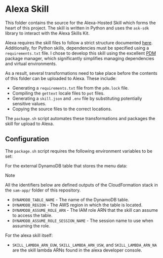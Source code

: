 # Alexa Skill
This folder contains the source for the Alexa-Hosted Skill which forms the heart of this project.
The skill is written in Python and uses the `ask-sdk` library to interact with the Alexa Skills Kit.

Alexa requires the skill files to follow a strict structure documented [here](https://developer.amazon.com/en-US/docs/alexa/conversations/acdl-understand-directory-structure.html).
Additionally, for Python skills, dependencies must be specified using a `requirements.txt` file.
I chose to develop this skill using the excellent [PDM](https://github.com/pdm-project/pdm) package manager,
which significantly simplifies managing dependencies and virtual environments.

As a result, several transformations need to take place before the contents of this folder can be uploaded to Alexa.
These include:
- Generating a `requirements.txt` file from the `pdm.lock` file.
- Compiling the `gettext` locale files to `pot` files.
- Generating a `skill.json` and `.env` file by substituting potentially sensitive values.
- Copying the source files to the correct locations.

The `package.sh` script automates these transformations and packages the skill for upload to Alexa.

## Configuration
The `package.sh` script requires the following environment variables to be set:

For the external DynamoDB table that stores the menu data:
> [!NOTE]
> All the identifiers below are defined outputs of the CloudFormation stack in the `sam-app/` folder of this repository.
- `DYNAMODB_TABLE_NAME` - The name of the DynamoDB table.
- `DYNAMODB_REGION` - The AWS region in which the table is located.
- `DYNAMODB_ASSUME_ROLE_ARN` - The IAM role ARN that the skill can assume to access the table.
- `DYNAMODB_ASSUME_ROLE_SESSION_NAME` - The session name to use when assuming the role.

For the alexa skill itself:
- `SKILL_LAMBDA_ARN_EUW`, `SKILL_LAMBDA_ARN_USW`, and `SKILL_LAMBDA_ARN_NA` are the skill lambda ARNs found in the
alexa developer console.

